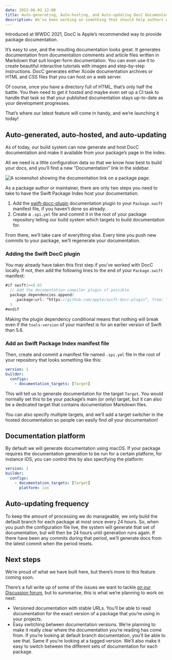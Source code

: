 ```yaml
---
date: 2022-06-03 12:00
title: Auto-generating, Auto-hosting, and Auto-updating DocC Documentation
description: We’ve been working on something that should help authors when publishing their package: the easiest way to host your package documentation.
---
```


Introduced at WWDC 2021, DocC is Apple’s recommended way to provide package documentation.

It’s easy to use, and the resulting documentation looks great. It generates documentation from documentation comments and article files written in Markdown that suit longer-form documentation. You can even use it to create beautiful interactive tutorials with images and step-by-step instructions. DocC generates either Xcode documentation archives or HTML and CSS files that you can host on a web server.

Of course, once you have a directory full of HTML, that’s only half the battle. You then need to get it hosted and maybe even set up a CI task to handle that task so that your published documentation stays up-to-date as your development progresses.

That’s where our latest feature will come in handy, and we’re launching it today!

## Auto-generated, auto-hosted, and auto-updating

As of today, our build system can now generate and host DocC documentation and make it available from your package’s page in the index.

All we need is a little configuration data so that we know how best to build your docs, and you’ll find a new “Documentation” link in the sidebar.

![A screenshot showing the documentation link on a package page.](/images/documentation-link.png)

As a package author or maintainer, there are only two steps you need to take to have the Swift Package Index host your documentation.

1. Add the [swift-docc-plugin](https://github.com/apple/swift-docc-plugin) documentation plugin to your `Package.swift` manifest file, if you haven’t done so already.
2. Create a `.spi.yml` file and commit it in the root of your package repository telling our build system which targets to build documentation for.

From there, we’ll take care of everything else. Every time you push new commits to your package, we’ll regenerate your documentation.

### Adding the Swift DocC plugin

You may already have taken this first step if you’ve worked with DocC locally. If not, then add the following lines to the end of your `Package.swift` manifest:

```swift
#if swift(>=5.6)
  // Add the documentation compiler plugin if possible
  package.dependencies.append(
    .package(url: “https://github.com/apple/swift-docc-plugin“, from: “1.0.0“)
  )
#endif
```

Making the plugin dependency conditional means that nothing will break even if the `tools-version` of your manifest is for an earlier version of Swift than 5.6.

### Add an Swift Package Index manifest file

Then, create and commit a manifest file named `.spi.yml` file in the root of your repository that looks something like this:

```yaml
version: 1
builder:
  configs:
    - documentation_targets: [Target]
```

This will tell us to generate documentation for the target `Target`. You would normally set this to be your package’s main (or only) target, but it can also be a dedicated target that contains documentation Markdown files.

You can also specify multiple targets, and we’ll add a target switcher in the hosted documentation so people can easily find _all_ your documentation!

## Documentation platform

By default we will generate documentation using macOS. If your package requires the documentation generation to be run for a certain platform, for instance iOS, you can control this by also specifying the platform:

```yaml
version: 1
builder:
  configs:
    - documentation_targets: [Target]
      platform: ios
```

## Auto-updating frequency

To keep the amount of processing we do manageable, we only build the default branch for each package at most once every 24 hours. So, when you push the configuration file live, the system will generate that set of documentation, but will then be 24 hours until generation runs again. If there have been any commits during that period, we’ll generate docs from the latest commit when the period resets.

## Next steps

We’re proud of what we have built here, but there’s more to this feature coming soon.

There’s a full write up of some of the issues we want to tackle [on our Discussion forum](https://github.com/SwiftPackageIndex/SwiftPackageIndex-Server/discussions/1590#discussioncomment-2784226), but to summarise, this is what we’re planning to work on next:

- Versioned documentation with stable URLs. You’ll be able to read documentation for the exact version of a package that you’re using in your projects.
- Easy switching between documentation versions. We’re planning to make it really clear where the documentation you’re reading has come from. If you’re looking at default branch documentation, you’ll be able to see that. Same if you’re looking at a tagged version. We’ll also make it easy to switch between the different sets of documentation for each package.
